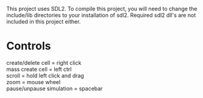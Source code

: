 This project uses SDL2. To compile this project, you will need to change the include/lib directories to your installation of sdl2. Required sdl2 dll's are not included in this project either.

Controls
=========
create/delete cell = right click\
mass create cell = left ctrl\
scroll = hold left click and drag\
zoom = mouse wheel\
pause/unpause simulation = spacebar
